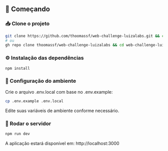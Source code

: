 ## 🏁 Começando

### 📥 Clone o projeto

```bash
git clone https://github.com/thoomassf/web-challenge-luizalabs.git && cd web-challenge-luizalabs
# ou
gh repo clone thoomassf/web-challenge-luizalabs && cd web-challenge-luizalabs
```

### ⚙️ Instalação das dependências
```bash
npm install
```

### 🔐 Configuração do ambiente
Crie o arquivo .env.local com base no .env.example:
```bash
cp .env.example .env.local
```
Edite suas variáveis de ambiente conforme necessário.

### 🚀 Rodar o servidor
```bash
npm run dev
```
A aplicação estará disponível em: http://localhost:3000

